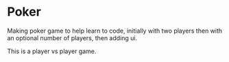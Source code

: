 # Poker

Making poker game to help learn to code, initially with two players then with an optional number of players, then adding ui.

This is a player vs player game.
